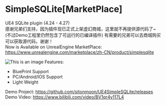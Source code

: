 # SimpleSQLite[MarketPlace] 
UE4 SQLite plugin  (4.24 - 4.27)  <br> 感谢兄弟们支持，因为插件现已正式上架虚幻商城，这里就不再提供源代码了~(不过Demo工程里仍然包含了可运行的已编译插件) 有需要的兄弟可以去商城购买可以获取源代码，谢谢！<br> Now is Available on UnrealEngine MarketPlace: <br> https://www.unrealengine.com/marketplace/zh-CN/product/simplesqlite <br>

![This is an image](https://github.com/sitonmoon/UE4SimpleSQLite/blob/main/Demo1.png)
Features:
- BluePrint Support
- PC/Android/IOS Support
- Light Weight

Demo Project: https://github.com/sitonmoon/UE4SimpleSQLite/releases <br>
Demo Video: https://www.bilibili.com/video/BV1qr4y117L4
